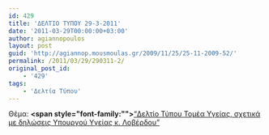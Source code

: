 ```yaml
---
id: 429
title: 'ΔΕΛΤΙΟ ΤΥΠΟΥ 29-3-2011'
date: '2011-03-29T00:00:00+03:00'
author: agiannopoulos
layout: post
guid: 'http://agiannop.mousmoulas.gr/2009/11/25/25-11-2009-52/'
permalink: /2011/03/29/290311-2/
original_post_id:
    - '429'
tags:
    - 'Δελτία Τύπου'
---
```


Θέμα: **<span style="font-family:""></span>**[“Δελτίο Τύπου Τομέα Υγείας, σχετικά με δηλώσεις Υπουργού Υγείας κ. Λοβέρδου” ](/wp-content/uploads/2009/11/29032011_dt_gia_diloseis_loverdou.pdf)